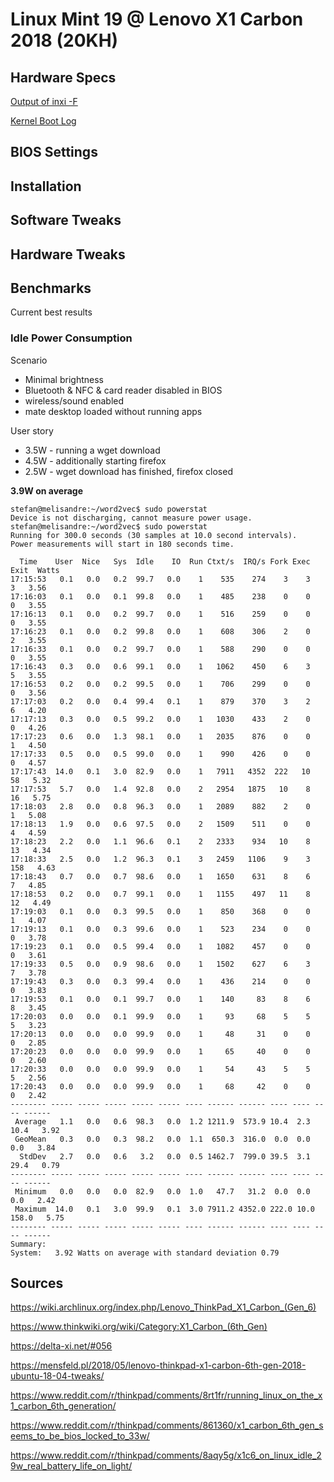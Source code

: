 # Linux Mint 19 @ Lenovo X1 Carbon 2018 (20KH)

## Hardware Specs

[Output of inxi -F](inxi.txt)

[Kernel Boot Log](dmesg.txt)

## BIOS Settings

## Installation

## Software Tweaks

## Hardware Tweaks

## Benchmarks

Current best results

### Idle Power Consumption

Scenario
* Minimal brightness 
* Bluetooth & NFC & card reader disabled in BIOS 
* wireless/sound enabled
* mate desktop loaded without running apps

User story
* 3.5W - running a wget download
* 4.5W - additionally starting firefox
* 2.5W - wget download has finished, firefox closed

**3.9W on average**

```
stefan@melisandre:~/word2vec$ sudo powerstat
Device is not discharging, cannot measure power usage.
stefan@melisandre:~/word2vec$ sudo powerstat
Running for 300.0 seconds (30 samples at 10.0 second intervals).
Power measurements will start in 180 seconds time.

  Time    User  Nice   Sys  Idle    IO  Run Ctxt/s  IRQ/s Fork Exec Exit  Watts
17:15:53   0.1   0.0   0.2  99.7   0.0    1    535    274    3    3    3   3.56 
17:16:03   0.1   0.0   0.1  99.8   0.0    1    485    238    0    0    0   3.55 
17:16:13   0.1   0.0   0.2  99.7   0.0    1    516    259    0    0    0   3.55 
17:16:23   0.1   0.0   0.2  99.8   0.0    1    608    306    2    0    2   3.55 
17:16:33   0.1   0.0   0.2  99.7   0.0    1    588    290    0    0    0   3.55 
17:16:43   0.3   0.0   0.6  99.1   0.0    1   1062    450    6    3    5   3.55 
17:16:53   0.2   0.0   0.2  99.5   0.0    1    706    299    0    0    0   3.56 
17:17:03   0.2   0.0   0.4  99.4   0.1    1    879    370    3    2    6   4.20 
17:17:13   0.3   0.0   0.5  99.2   0.0    1   1030    433    2    0    0   4.26 
17:17:23   0.6   0.0   1.3  98.1   0.0    1   2035    876    0    0    1   4.50 
17:17:33   0.5   0.0   0.5  99.0   0.0    1    990    426    0    0    0   4.57 
17:17:43  14.0   0.1   3.0  82.9   0.0    1   7911   4352  222   10   58   5.32 
17:17:53   5.7   0.0   1.4  92.8   0.0    2   2954   1875   10    8   16   5.75 
17:18:03   2.8   0.0   0.8  96.3   0.0    1   2089    882    2    0    1   5.08 
17:18:13   1.9   0.0   0.6  97.5   0.0    2   1509    511    0    0    4   4.59 
17:18:23   2.2   0.0   1.1  96.6   0.1    2   2333    934   10    8   13   4.34 
17:18:33   2.5   0.0   1.2  96.3   0.1    3   2459   1106    9    3  158   4.63 
17:18:43   0.7   0.0   0.7  98.6   0.0    1   1650    631    8    6    7   4.85 
17:18:53   0.2   0.0   0.7  99.1   0.0    1   1155    497   11    8   12   4.49 
17:19:03   0.1   0.0   0.3  99.5   0.0    1    850    368    0    0    1   4.07 
17:19:13   0.1   0.0   0.3  99.6   0.0    1    523    234    0    0    0   3.78 
17:19:23   0.1   0.0   0.5  99.4   0.0    1   1082    457    0    0    0   3.61 
17:19:33   0.5   0.0   0.9  98.6   0.0    1   1502    627    6    3    7   3.78 
17:19:43   0.3   0.0   0.3  99.4   0.0    1    436    214    0    0    0   3.83 
17:19:53   0.1   0.0   0.1  99.7   0.0    1    140     83    8    6    8   3.45 
17:20:03   0.0   0.0   0.1  99.9   0.0    1     93     68    5    5    5   3.23 
17:20:13   0.0   0.0   0.0  99.9   0.0    1     48     31    0    0    0   2.85 
17:20:23   0.0   0.0   0.0  99.9   0.0    1     65     40    0    0    0   2.60 
17:20:33   0.0   0.0   0.0  99.9   0.0    1     54     43    5    5    5   2.56 
17:20:43   0.0   0.0   0.0  99.9   0.0    1     68     42    0    0    0   2.42 
-------- ----- ----- ----- ----- ----- ---- ------ ------ ---- ---- ---- ------ 
 Average   1.1   0.0   0.6  98.3   0.0  1.2 1211.9  573.9 10.4  2.3 10.4   3.92 
 GeoMean   0.3   0.0   0.3  98.2   0.0  1.1  650.3  316.0  0.0  0.0  0.0   3.84 
  StdDev   2.7   0.0   0.6   3.2   0.0  0.5 1462.7  799.0 39.5  3.1 29.4   0.79 
-------- ----- ----- ----- ----- ----- ---- ------ ------ ---- ---- ---- ------ 
 Minimum   0.0   0.0   0.0  82.9   0.0  1.0   47.7   31.2  0.0  0.0  0.0   2.42 
 Maximum  14.0   0.1   3.0  99.9   0.1  3.0 7911.2 4352.0 222.0 10.0 158.0   5.75 
-------- ----- ----- ----- ----- ----- ---- ------ ------ ---- ---- ---- ------ 
Summary:
System:   3.92 Watts on average with standard deviation 0.79
```

## Sources

https://wiki.archlinux.org/index.php/Lenovo_ThinkPad_X1_Carbon_(Gen_6)

https://www.thinkwiki.org/wiki/Category:X1_Carbon_(6th_Gen)

https://delta-xi.net/#056

https://mensfeld.pl/2018/05/lenovo-thinkpad-x1-carbon-6th-gen-2018-ubuntu-18-04-tweaks/

https://www.reddit.com/r/thinkpad/comments/8rt1fr/running_linux_on_the_x1_carbon_6th_generation/

https://www.reddit.com/r/thinkpad/comments/861360/x1_carbon_6th_gen_seems_to_be_bios_locked_to_33w/

https://www.reddit.com/r/thinkpad/comments/8aqy5g/x1c6_on_linux_idle_29w_real_battery_life_on_light/
